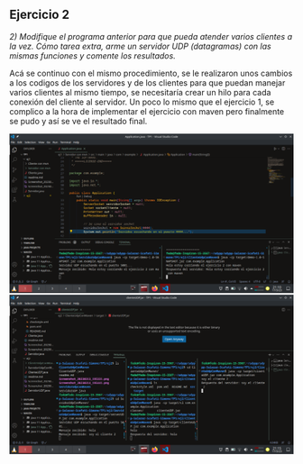 ## Ejercicio 2
*2) Modifique el programa anterior para que pueda atender varios clientes a la vez. Cómo tarea extra, arme un servidor UDP (datagramas) con las mismas funciones y comente los resultados.*

Acá se continuo con el mismo procedimiento, se le realizaron unos cambios a los codigos de los servidores y de los clientes para que puedan manejar varios clientes al mismo tiempo, se necesitaría crear un hilo para cada conexión del cliente al servidor. Un poco lo mismo que el ejercicio 1, se complico a la hora de implementar el ejercicio con maven pero finalmente se pudo y así se ve el resultado final.

![Ejemplo de funcionamento del ejercicio 2](https://github.com/Fedesin/sdypp-Salazar-Scafati-Simone/blob/main/TP1/ej2/Screenshot_20230317_211022.png)
![Ejemplo de funcionamento del ejercicio 2](https://github.com/Fedesin/sdypp-Salazar-Scafati-Simone/blob/main/TP1/ej2/Screenshot_20230317_211552.png)
